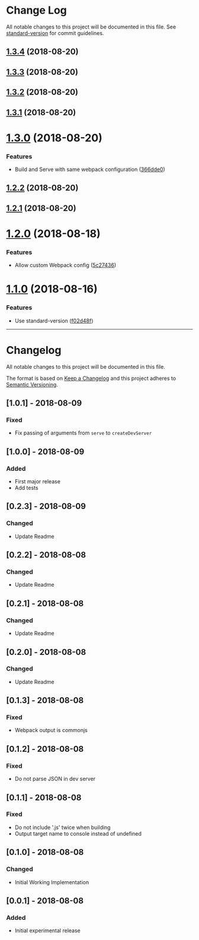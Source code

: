 # Change Log

All notable changes to this project will be documented in this file. See [standard-version](https://github.com/conventional-changelog/standard-version) for commit guidelines.

<a name="1.3.4"></a>
## [1.3.4](https://gitlab.com/iiroj/lambda-dev/compare/v1.3.3...v1.3.4) (2018-08-20)



<a name="1.3.3"></a>
## [1.3.3](https://gitlab.com/iiroj/lambda-dev/compare/v1.3.2...v1.3.3) (2018-08-20)



<a name="1.3.2"></a>
## [1.3.2](https://gitlab.com/iiroj/lambda-dev/compare/v1.3.1...v1.3.2) (2018-08-20)



<a name="1.3.1"></a>
## [1.3.1](https://gitlab.com/iiroj/lambda-dev/compare/v1.3.0...v1.3.1) (2018-08-20)



<a name="1.3.0"></a>
# [1.3.0](https://gitlab.com/iiroj/lambda-dev/compare/v1.2.2...v1.3.0) (2018-08-20)


### Features

* Build and Serve with same webpack configuration ([366dde0](https://gitlab.com/iiroj/lambda-dev/commit/366dde0))



<a name="1.2.2"></a>
## [1.2.2](https://gitlab.com/iiroj/lambda-dev/compare/v1.2.1...v1.2.2) (2018-08-20)



<a name="1.2.1"></a>
## [1.2.1](https://gitlab.com/iiroj/lambda-dev/compare/v1.2.0...v1.2.1) (2018-08-20)



<a name="1.2.0"></a>
# [1.2.0](https://gitlab.com/iiroj/lambda-dev/compare/v1.1.0...v1.2.0) (2018-08-18)


### Features

* Allow custom Webpack config ([5c27436](https://gitlab.com/iiroj/lambda-dev/commit/5c27436))



<a name="1.1.0"></a>
# [1.1.0](https://gitlab.com/iiroj/lambda-dev/compare/v1.0.1...v1.1.0) (2018-08-16)


### Features

* Use standard-version ([f02d48f](https://gitlab.com/iiroj/lambda-dev/commit/f02d48f))



----

# Changelog
All notable changes to this project will be documented in this file.

The format is based on [Keep a Changelog](http://keepachangelog.com/en/1.0.0/)
and this project adheres to [Semantic Versioning](http://semver.org/spec/v2.0.0.html).

## [1.0.1] - 2018-08-09
### Fixed
- Fix passing of arguments from `serve` to `createDevServer`

## [1.0.0] - 2018-08-09
### Added
- First major release
- Add tests

## [0.2.3] - 2018-08-09
### Changed
- Update Readme

## [0.2.2] - 2018-08-08
### Changed
- Update Readme

## [0.2.1] - 2018-08-08
### Changed
- Update Readme

## [0.2.0] - 2018-08-08
### Changed
- Update Readme

## [0.1.3] - 2018-08-08
### Fixed
- Webpack output is commonjs

## [0.1.2] - 2018-08-08
### Fixed
- Do not parse JSON in dev server

## [0.1.1] - 2018-08-08
### Fixed
- Do not include '.js' twice when building
- Output target name to console instead of undefined

## [0.1.0] - 2018-08-08
### Changed
- Initial Working Implementation

## [0.0.1] - 2018-08-08
### Added
- Initial experimental release
